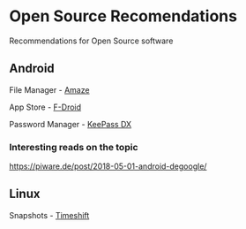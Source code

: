 # Open Source Recomendations
Recommendations for Open Source software 

## Android

File Manager - [Amaze](https://github.com/TeamAmaze/AmazeFileManager)

App Store - [F-Droid](https://f-droid.org/en/)

Password Manager - [KeePass DX](https://github.com/Kunzisoft/KeePassDX)


### Interesting reads on the topic

https://piware.de/post/2018-05-01-android-degoogle/

## Linux

Snapshots - [Timeshift](https://github.com/teejee2008/timeshift)

